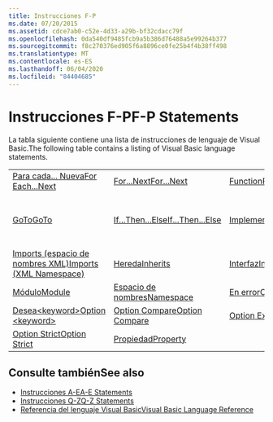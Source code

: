 ```yaml
---
title: Instrucciones F-P
ms.date: 07/20/2015
ms.assetid: cdce7ab0-c52e-4d33-a29b-bf32cdacc79f
ms.openlocfilehash: 0da540df9485fcb9a5b386d76488a5e99264b377
ms.sourcegitcommit: f8c270376ed905f6a8896ce0fe25b4f4b38ff498
ms.translationtype: MT
ms.contentlocale: es-ES
ms.lasthandoff: 06/04/2020
ms.locfileid: "84404685"
---
```

# <a name="f-p-statements"></a><span data-ttu-id="d97a7-102">Instrucciones F-P</span><span class="sxs-lookup"><span data-stu-id="d97a7-102">F-P Statements</span></span>
<span data-ttu-id="d97a7-103">La tabla siguiente contiene una lista de instrucciones de lenguaje de Visual Basic.</span><span class="sxs-lookup"><span data-stu-id="d97a7-103">The following table contains a listing of Visual Basic language statements.</span></span>  
  
|||||  
|---|---|---|---|  
|[<span data-ttu-id="d97a7-104">Para cada... Nueva</span><span class="sxs-lookup"><span data-stu-id="d97a7-104">For Each...Next</span></span>](for-each-next-statement.md)|[<span data-ttu-id="d97a7-105">For...Next</span><span class="sxs-lookup"><span data-stu-id="d97a7-105">For...Next</span></span>](for-next-statement.md)|[<span data-ttu-id="d97a7-106">Function</span><span class="sxs-lookup"><span data-stu-id="d97a7-106">Function</span></span>](function-statement.md)|[<span data-ttu-id="d97a7-107">Obtener</span><span class="sxs-lookup"><span data-stu-id="d97a7-107">Get</span></span>](get-statement.md)|  
|[<span data-ttu-id="d97a7-108">GoTo</span><span class="sxs-lookup"><span data-stu-id="d97a7-108">GoTo</span></span>](goto-statement.md)|[<span data-ttu-id="d97a7-109">If...Then...Else</span><span class="sxs-lookup"><span data-stu-id="d97a7-109">If...Then...Else</span></span>](if-then-else-statement.md)|[<span data-ttu-id="d97a7-110">Implementaciones</span><span class="sxs-lookup"><span data-stu-id="d97a7-110">Implements</span></span>](implements-statement.md)|[<span data-ttu-id="d97a7-111">Imports (espacio de nombres y tipo .NET)</span><span class="sxs-lookup"><span data-stu-id="d97a7-111">Imports (.NET Namespace and Type)</span></span>](imports-statement-net-namespace-and-type.md)|  
|[<span data-ttu-id="d97a7-112">Imports (espacio de nombres XML)</span><span class="sxs-lookup"><span data-stu-id="d97a7-112">Imports (XML Namespace)</span></span>](imports-statement-xml-namespace.md)|[<span data-ttu-id="d97a7-113">Hereda</span><span class="sxs-lookup"><span data-stu-id="d97a7-113">Inherits</span></span>](inherits-statement.md)|[<span data-ttu-id="d97a7-114">Interfaz</span><span class="sxs-lookup"><span data-stu-id="d97a7-114">Interface</span></span>](interface-statement.md)|[<span data-ttu-id="d97a7-115">Mid</span><span class="sxs-lookup"><span data-stu-id="d97a7-115">Mid</span></span>](mid-statement.md)|  
|[<span data-ttu-id="d97a7-116">Módulo</span><span class="sxs-lookup"><span data-stu-id="d97a7-116">Module</span></span>](module-statement.md)|[<span data-ttu-id="d97a7-117">Espacio de nombres</span><span class="sxs-lookup"><span data-stu-id="d97a7-117">Namespace</span></span>](namespace-statement.md)|[<span data-ttu-id="d97a7-118">En error</span><span class="sxs-lookup"><span data-stu-id="d97a7-118">On Error</span></span>](on-error-statement.md)|[<span data-ttu-id="d97a7-119">Operador</span><span class="sxs-lookup"><span data-stu-id="d97a7-119">Operator</span></span>](operator-statement.md)|  
|[<span data-ttu-id="d97a7-120">Desea\<keyword></span><span class="sxs-lookup"><span data-stu-id="d97a7-120">Option \<keyword></span></span>](option-keyword-statement.md)|[<span data-ttu-id="d97a7-121">Option Compare</span><span class="sxs-lookup"><span data-stu-id="d97a7-121">Option Compare</span></span>](option-compare-statement.md)|[<span data-ttu-id="d97a7-122">Option Explicit</span><span class="sxs-lookup"><span data-stu-id="d97a7-122">Option Explicit</span></span>](option-explicit-statement.md)|[<span data-ttu-id="d97a7-123">Option Infer</span><span class="sxs-lookup"><span data-stu-id="d97a7-123">Option Infer</span></span>](option-infer-statement.md)|  
|[<span data-ttu-id="d97a7-124">Option Strict</span><span class="sxs-lookup"><span data-stu-id="d97a7-124">Option Strict</span></span>](option-strict-statement.md)|[<span data-ttu-id="d97a7-125">Propiedad</span><span class="sxs-lookup"><span data-stu-id="d97a7-125">Property</span></span>](property-statement.md)|||  
  
## <a name="see-also"></a><span data-ttu-id="d97a7-126">Consulte también</span><span class="sxs-lookup"><span data-stu-id="d97a7-126">See also</span></span>

- [<span data-ttu-id="d97a7-127">Instrucciones A-E</span><span class="sxs-lookup"><span data-stu-id="d97a7-127">A-E Statements</span></span>](a-e-statements.md)
- [<span data-ttu-id="d97a7-128">Instrucciones Q-Z</span><span class="sxs-lookup"><span data-stu-id="d97a7-128">Q-Z Statements</span></span>](q-z-statements.md)
- [<span data-ttu-id="d97a7-129">Referencia del lenguaje Visual Basic</span><span class="sxs-lookup"><span data-stu-id="d97a7-129">Visual Basic Language Reference</span></span>](../index.md)
